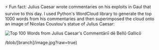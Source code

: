 ⚡ Fun fact: Julius Caesar wrote commentaries on his exploits in Gaul that survive to this day. I used Python's WordCloud library to generate the top 1000 words from his commentaries and then superimposed the cloud onto an image of Nicolas Coustou's statue of Julius Caesar:

![Top 100 Words from Julius Caesar's Commentāriī dē Bellō Gallicō](https://github.com/[RobertsEng]/[RobertsEng]\caesarcloud.png?raw=true)

/blob/[branch]/image.jpg?raw=true)


<!--
**RobertsEng/RobertsEng** is a ✨ _special_ ✨ repository because its `README.md` (this file) appears on your GitHub profile.

Here are some ideas to get you started:

- 🔭 I’m currently working on ...
- 🌱 I’m currently learning ...
- 👯 I’m looking to collaborate on ...
- 🤔 I’m looking for help with ...
- 💬 Ask me about ...
- 📫 How to reach me: ...
- 😄 Pronouns: ...
- ⚡ Fun fact: ...
-->
